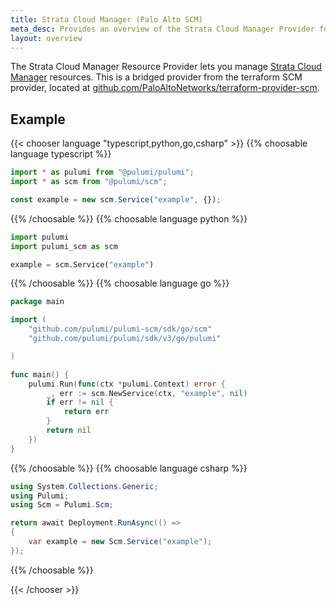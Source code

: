 ```yaml
---
title: Strata Cloud Manager (Palo Alto SCM)
meta_desc: Provides an overview of the Strata Cloud Manager Provider for Pulumi.
layout: overview
---
```


The Strata Cloud Manager Resource Provider lets you manage [Strata Cloud Manager](https://docs.paloaltonetworks.com/strata-cloud-manager) resources. This is a bridged provider from the terraform SCM provider, located at [github.com/PaloAltoNetworks/terraform-provider-scm](https://github.com/PaloAltoNetworks/terraform-provider-scm).

## Example

{{< chooser language "typescript,python,go,csharp" >}}
{{% choosable language typescript %}}

```typescript
import * as pulumi from "@pulumi/pulumi";
import * as scm from "@pulumi/scm";

const example = new scm.Service("example", {});
```

{{% /choosable %}}
{{% choosable language python %}}

```python
import pulumi
import pulumi_scm as scm

example = scm.Service("example")
```

{{% /choosable %}}
{{% choosable language go %}}

```go
package main

import (
	"github.com/pulumi/pulumi-scm/sdk/go/scm"
	"github.com/pulumi/pulumi/sdk/v3/go/pulumi"

)

func main() {
    pulumi.Run(func(ctx *pulumi.Context) error {
        _, err := scm.NewService(ctx, "example", nil)
        if err != nil {
            return err
        }
        return nil
    })
}
```

{{% /choosable %}}
{{% choosable language csharp %}}

```csharp
using System.Collections.Generic;
using Pulumi;
using Scm = Pulumi.Scm;

return await Deployment.RunAsync(() =>
{
    var example = new Scm.Service("example");
});
```

{{% /choosable %}}

{{< /chooser >}}
